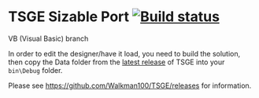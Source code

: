 # TSGE Sizable Port [![Build status](https://ci.appveyor.com/api/projects/status/fi8sp9cqfqi91ekb)](https://ci.appveyor.com/project/Walkman100/TSGE)

VB (Visual Basic) branch

In order to edit the designer/have it load, you need to build the solution, then copy the Data folder from the [latest release](https://github.com/atom0s/TSGE/releases/tag/v2.3.0.1) of TSGE into your `bin\Debug` folder.

Please see https://github.com/Walkman100/TSGE/releases for information.
